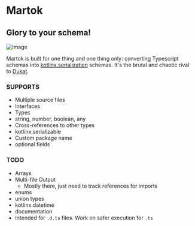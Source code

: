 Martok
==
## Glory to your schema!

![image](https://user-images.githubusercontent.com/542872/141661639-3dc8c2e3-d44d-4e56-bed5-7aea1c1f4cb8.png)


Martok is built for one thing and one thing only: 
converting Typescript schemas into 
[kotlinx.serialization](https://github.com/Kotlin/kotlinx.serialization) 
schemas. It's the brutal and chaotic rival to 
[Dukat](https://github.com/Kotlin/dukat).



### SUPPORTS
* Multiple source files
* Interfaces
* Types
* string, number, boolean, any
* Cross-references to other types
* kotlinx.serializable
* Custom package name
* optional fields

### TODO
* Arrays
* Multi-file Output
  * Mostly there, just need to track references for imports
* enums
* union types
* kotlinx.datetime
* documentation
* Intended for `.d.ts` files. Work on safer execution for `.ts` 
